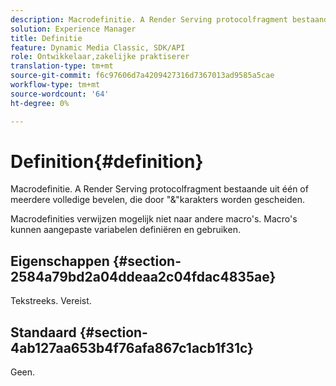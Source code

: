 ```yaml
---
description: Macrodefinitie. A Render Serving protocolfragment bestaande uit één of meerdere volledige bevelen, die door "&"karakters worden gescheiden.
solution: Experience Manager
title: Definitie
feature: Dynamic Media Classic, SDK/API
role: Ontwikkelaar,zakelijke praktiserer
translation-type: tm+mt
source-git-commit: f6c97606d7a4209427316d7367013ad9585a5cae
workflow-type: tm+mt
source-wordcount: '64'
ht-degree: 0%

---
```



# Definition{#definition}

Macrodefinitie. A Render Serving protocolfragment bestaande uit één of meerdere volledige bevelen, die door &quot;&amp;&quot;karakters worden gescheiden.

Macrodefinities verwijzen mogelijk niet naar andere macro&#39;s. Macro&#39;s kunnen aangepaste variabelen definiëren en gebruiken.

## Eigenschappen {#section-2584a79bd2a04ddeaa2c04fdac4835ae}

Tekstreeks. Vereist.

## Standaard {#section-4ab127aa653b4f76afa867c1acb1f31c}

Geen.
